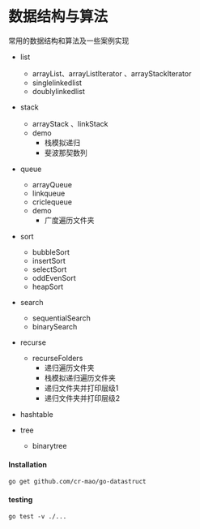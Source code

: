 # 数据结构与算法
常用的数据结构和算法及一些案例实现
 
  - list
    - arrayList、arrayListIterator 、arrayStackIterator
    - singlelinkedlist
    - doublylinkedlist
  - stack
    - arrayStack 、linkStack
    - demo
        -   栈模拟递归
        -   斐波那契数列
  - queue
    -  arrayQueue  
    -  linkqueue   
    -  criclequeue
    - demo 
        - 广度遍历文件夹
  - sort 
    - bubbleSort
    - insertSort
    - selectSort
    - oddEvenSort
    - heapSort
  - search
    - sequentialSearch
    - binarySearch
  - recurse
    - recurseFolders
        - 递归遍历文件夹
        - 栈模拟递归遍历文件夹
        - 递归文件夹并打印层级1
        - 递归文件夹并打印层级2
        
  - hashtable
  - tree
    - binarytree  
    
        
#### Installation  

```shell
go get github.com/cr-mao/go-datastruct
```
  
 #### testing 
   ```shell
go test -v ./...
```